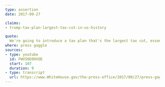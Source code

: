 ```yaml
---
type: assertion
date: 2017-09-27

claims:
- trump-tax-plan-largest-tax-cut-in-us-history

quote:
  We're going to introduce a tax plan that's the largest tax cut, essentially, in the history of our country. It’s going to be something special.
where: press gaggle
sources:
- type: youtube
  id: FWV50D99VOE
  start: 107
  duration: 9
- type: transcript
  url: https://www.WhiteHouse.gov/the-press-office/2017/09/27/press-gaggle-president-trump
---
```

